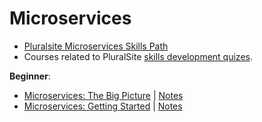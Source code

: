 # Microservices

- [Pluralsite Microservices Skills Path](https://app.pluralsight.com/paths/skill/microservices-architecture)
- Courses related to PluralSite [skills development quizes](https://app.pluralsight.com/channels/details/2331f77c-5d49-4d45-88d1-fa165b178241).

**Beginner**:

- [Microservices: The Big Picture](https://app.pluralsight.com/library/courses/microservices-big-picture/table-of-contents) | [Notes](https://github.com/akiryk/tutorials-learning-lessons/blob/master/Microservices/intro.md)
- [Microservices: Getting Started](https://app.pluralsight.com/library/courses/getting-started-microservices/table-of-contents) | [Notes](https://github.com/akiryk/tutorials-learning-lessons/blob/master/Microservices/getting-started.md)
